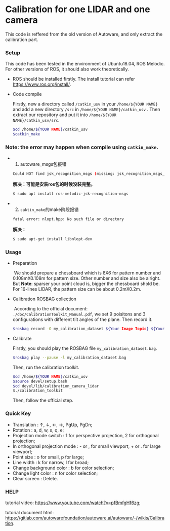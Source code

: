 # Calibration for one LIDAR and one camera

This code is reffered from the old version of Autoware, and only extract the calibration part.

### Setup

This code has been tested in the environment of Ubuntu18.04, ROS Melodic. For other versions of ROS, it should also work theoretically. 

- ROS should be installed firstly. The install tutorial can refer https://www.ros.org/install/.

- Code compile

  Firstly, new a directory called `/catkin_usv` in your `/home/${YOUR NAME}` and add a new directory `/src` in  `/home/${YOUR NAME}/catkin_usv` . Then extract our repository and put it into `/home/${YOUR NAME}/catkin_usv/src`.

  ```bash
  $cd /home/${YOUR NAME}/catkin_usv
  $catkin_make
  ```

### Note: the error may happen when compile using `catkin_make`.

- 1. autoware_msgs包报错

   ```bash
  Could NOT find jsk_recognition_msgs (missing: jsk_recognition_msgs_DIR)
   ```

  **解决：可能是安装ros包的时候没装完整。**

  ```bash
  $ sudo apt install ros-melodic-jsk-recognition-msgs
  ```
  
- 2. `caktin_make`的make阶段报错

   ```bash
  fatal error: nlopt.hpp: No such file or directory
   ```

  **解决：**

  ```bash
  $ sudo apt-get install libnlopt-dev 
  ```

### Usage

- Preparation

  ​	We should prepare a chessboard which is 8X6 for pattern number and 0.108mX0.108m for pattern size. Other number and size also be alright. But **Note**: sparser your point cloud is, bigger the chessboard shold be. For 16-lines LIDAR, the pattern size can be about 0.2mX0.2m.

- Calibration ROSBAG collection

  ​	According to the official document: `./doc/CalibrationToolkit_Manual.pdf`, we set 9 poisitons and 3 configurations with different tilt angles of the plane. Then record it.
  
  ```bash
  $rosbag record -O my_calibration_dataset ${Your Image Topic} ${Your Pointcloud Topic}
  ```

- Calibrate

  Firstly, you should play the ROSBAG file `my_calibration_dataset.bag`.

  ```bash
  $rosbag play --pause -l my_calibration_dataset.bag
  ```

  Then, run the calibration toolkit.

  ```bash
  $cd /home/${YOUR NAME}/catkin_usv
  $source devel/setup.bash
  $cd devel/lib/calibration_camera_lidar
  $./calibration_toolkit
  ```
  
  Then, follow the official step.

### Quick Key

- Translation : ↑, ↓, ←, →, PgUp, PgDn;
- Rotation : a, d, w, s, q, e;
- Projection mode switch : 1 for perspective projection, 2 for orthogonal projection;
- In orthogonal projection mode : - or , for small viewport, + or . for large viewport;
- Point size : o for small, p for large;
- Line width : k for narrow, l for broad;
- Change background color : b for color selection;
- Change light color : n for color selection;
- Clear screen : Delete.

### HELP

tutorial video: https://www.youtube.com/watch?v=pfBmfgHf6zg;

tutorial document html: https://gitlab.com/autowarefoundation/autoware.ai/autoware/-/wikis/Calibration.